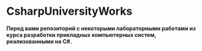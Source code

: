 # CsharpUniversityWorks

**Перед вами репозиторий с некоторыми лабораторными работами из курса разработки прикладных компьютерных
систем, реализованными на C#.**
